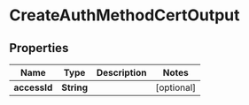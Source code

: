 

# CreateAuthMethodCertOutput


## Properties

| Name | Type | Description | Notes |
|------------ | ------------- | ------------- | -------------|
|**accessId** | **String** |  |  [optional] |



